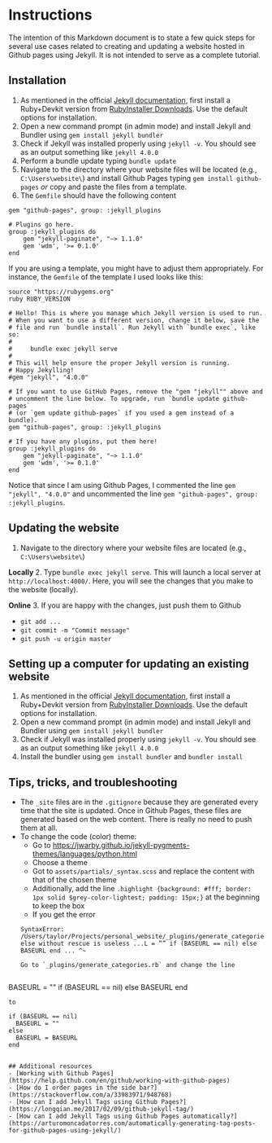 # Instructions
The intention of this Markdown document is to state a few quick steps for several use cases related to creating and updating a website hosted in Github pages using Jekyll. It is not intended to serve as a complete tutorial.


## Installation
1. As mentioned in the official [Jekyll documentation](https://jekyllrb.com/docs/installation/windows/), first install a Ruby+Devkit version from [RubyInstaller Downloads](https://rubyinstaller.org/downloads/). Use the default options for installation.
0. Open a new command prompt (in admin mode) and install Jekyll and Bundler using `gem install jekyll bundler`
0. Check if Jekyll was installed properly using `jekyll -v`. You should see as an output something like `jekyll 4.0.0`
0. Perform a bundle update typing `bundle update`
0. Navigate to the directory where your website files will be located (e.g., `C:\Users\website\`) and install Github Pages typing `gem install github-pages` *or* copy and paste the files from a template.
0. The `Gemfile` should have the following content

```
gem "github-pages", group: :jekyll_plugins

# Plugins go here.
group :jekyll_plugins do
    gem "jekyll-paginate", "~> 1.1.0"
    gem 'wdm', '>= 0.1.0'
end
```
If you are using a template, you might have to adjust them appropriately. For instance, the `Gemfile` of the template I used looks like this:

```
source "https://rubygems.org"
ruby RUBY_VERSION

# Hello! This is where you manage which Jekyll version is used to run.
# When you want to use a different version, change it below, save the
# file and run `bundle install`. Run Jekyll with `bundle exec`, like so:
#
#     bundle exec jekyll serve
#
# This will help ensure the proper Jekyll version is running.
# Happy Jekylling!
#gem "jekyll", "4.0.0"

# If you want to use GitHub Pages, remove the "gem "jekyll"" above and
# uncomment the line below. To upgrade, run `bundle update github-pages`
# (or `gem update github-pages` if you used a gem instead of a bundle).
gem "github-pages", group: :jekyll_plugins

# If you have any plugins, put them here!
group :jekyll_plugins do
    gem "jekyll-paginate", "~> 1.1.0"
    gem 'wdm', '>= 0.1.0'
end
```
Notice that since I am using Github Pages, I commented the line `gem "jekyll", "4.0.0"` and uncommented the line `gem "github-pages", group: :jekyll_plugins`.


## Updating the website

1. Navigate to the directory where your website files are located (e.g., `C:\Users\website\`)

**Locally**
2. Type `bundle exec jekyll serve`. This will launch a local server at `http://localhost:4000/`. Here, you will see the changes that you make to the website (locally).

**Online**
3. If you are happy with the changes, just push them to Github
- `git add ...`
- `git commit -m "Commit message"`
- `git push -u origin master`


## Setting up a computer for updating an existing website
1. As mentioned in the official [Jekyll documentation](https://jekyllrb.com/docs/installation/windows/), first install a Ruby+Devkit version from [RubyInstaller Downloads](https://rubyinstaller.org/downloads/). Use the default options for installation.
0. Open a new command prompt (in admin mode) and install Jekyll and Bundler using `gem install jekyll bundler`
0. Check if Jekyll was installed properly using `jekyll -v`. You should see as an output something like `jekyll 4.0.0`
0. Install the bundler using `gem install bundler` and `bundler install`

## Tips, tricks, and troubleshooting
- The `_site` files are in  the `.gitignore` because they are generated every time that the site is updated. Once in Github Pages, these files are generated based on the web content. There is really no need to push them at all.
- To change the code (color) theme:
  - Go to https://jwarby.github.io/jekyll-pygments-themes/languages/python.html
  - Choose a theme
  - Got to `assets/partials/_syntax.scss` and replace the content with that of the chosen theme
  - Additionally, add the line `.highlight {background: #fff; border: 1px solid $grey-color-lightest; padding: 15px;}` at the beginning to keep the box
  - If you get the error
   ```
   SyntaxError: /Users/taylor/Projects/personal_website/_plugins/generate_categories.rb:50: else without rescue is useless ...L = ”” if (BASEURL == nil) else BASEURL end ... ^~
   ```
      Go to `_plugins/generate_categories.rb` and change the line
  ```
BASEURL = "" if (BASEURL == nil) else BASEURL end
  ```
  to
  ```
	if (BASEURL == nil)
	  BASEURL = ""
	else
	  BASEURL = BASEURL
	end
  ```

## Additional resources
- [Working with Github Pages](https://help.github.com/en/github/working-with-github-pages)
- [How do I order pages in the side bar?](https://stackoverflow.com/a/33983971/948768)
- [How can I add Jekyll Tags using Github Pages?](https://longqian.me/2017/02/09/github-jekyll-tag/)
- [How can I add Jekyll Tags using Github Pages automatically?](https://arturomoncadatorres.com/automatically-generating-tag-posts-for-github-pages-using-jekyll/)
